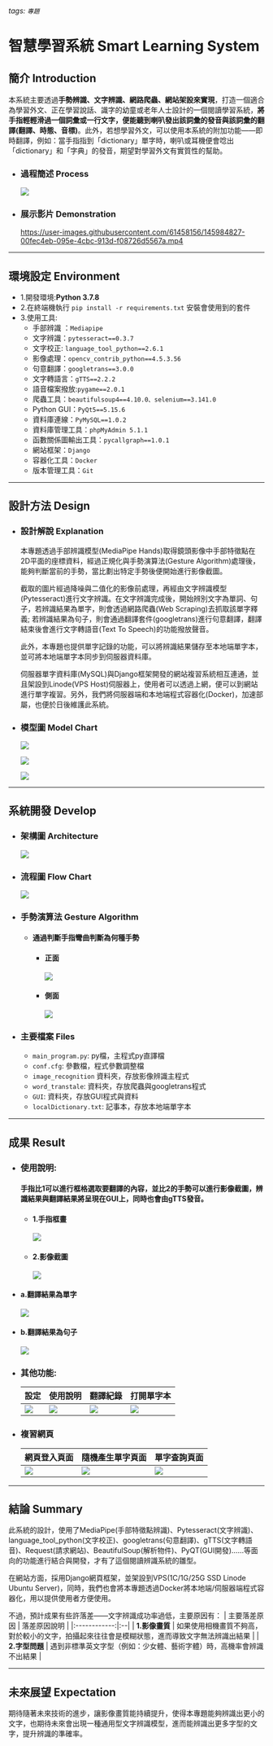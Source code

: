 ###### tags: `專題`
# 智慧學習系統 Smart Learning System

## 簡介 Introduction
本系統主要透過**手勢辨識、文字辨識、網路爬蟲、網站架設來實現**，打造一個適合為學習外文、正在學習說話、識字的幼童或老年人士設計的一個閱讀學習系統，**將手指輕輕滑過一個詞彙或一行文字，便能聽到喇叭發出該詞彙的發音與該詞彙的翻譯(翻譯、時態、音標)**。此外，若想學習外文，可以使用本系統的附加功能——即時翻譯，例如：當手指指到「dictionary」單字時，喇叭或耳機便會唸出「dictionary」和「字典」的發音，期望對學習外文有實質性的幫助。

- ### 過程簡述 Process
    ![](https://i.imgur.com/6AFZYzn.jpg)

- ### 展示影片 Demonstration
    https://user-images.githubusercontent.com/61458156/145984827-00fec4eb-095e-4cbc-913d-f08726d5567a.mp4
    
----------------------------------------

## 環境設定 Environment
- 1.開發環境:**Python 3.7.8**
- 2.在終端機執行 ```pip install -r requirements.txt``` 安裝會使用到的套件
- 3.使用工具:
    - 手部辨識 ：```Mediapipe```
    - 文字辨識：```pytesseract==0.3.7```
    - 文字校正: ```language_tool_python==2.6.1```
    - 影像處理：```opencv_contrib_python==4.5.3.56```
    - 句意翻譯：```googletrans==3.0.0```
    - 文字轉語言：```gTTS==2.2.2```
    - 語音檔案撥放:```pygame==2.0.1```
    - 爬蟲工具：```beautifulsoup4==4.10.0、selenium==3.141.0``` 
    - Python GUI：```PyQt5==5.15.6```
    - 資料庫連線：```PyMySQL==1.0.2```
    - 資料庫管理工具：```phpMyAdmin 5.1.1```
    - 函數關係圖輸出工具：```pycallgraph==1.0.1```
    - 網站框架：```Django```
    - 容器化工具：```Docker```
    - 版本管理工具：```Git```

----------------------------------------
## 設計方法 Design

- ### 設計解說 Explanation 
    本專題透過手部辨識模型(MediaPipe Hands)取得鏡頭影像中手部特徵點在2D平面的座標資料，經過正規化與手勢演算法(Gesture Algorithm)處理後，能夠判斷當前的手勢，當比劃出特定手勢後便開始進行影像截圖。

    截取的圖片經過降噪與二值化的影像前處理，再經由文字辨識模型(Pytesseract)進行文字辨識。在文字辨識完成後，開始辨別文字為單詞、句子，若辨識結果為單字，則會透過網路爬蟲(Web Scraping)去抓取該單字釋義; 若辨識結果為句子，則會通過翻譯套件(googletrans)進行句意翻譯，翻譯結束後會進行文字轉語音(Text To Speech)的功能撥放聲音。

    此外，本專題也提供單字記錄的功能，可以將辨識結果儲存至本地端單字本，並可將本地端單字本同步到伺服器資料庫。

    伺服器單字資料庫(MySQL)與Django框架開發的網站複習系統相互連通，並且架設到Linode(VPS Host)伺服器上，使用者可以透過上網，便可以到網站進行單字複習。另外，我們將伺服器端和本地端程式容器化(Docker)，加速部屬，也便於日後維護此系統。

- ### 模型圖 Model Chart
    ![](https://i.imgur.com/TCJK8ZB.jpg)
        
    ![](https://i.imgur.com/L0inzmN.jpg)

    ![](https://i.imgur.com/GOJ1u8g.jpg)

----------------------------------------

## 系統開發 Develop
- ### 架構圖 Architecture
    ![](https://i.imgur.com/21JEcl9.jpg)

- ### 流程圖 Flow Chart
    ![](https://i.imgur.com/XdzdwdB.png)


- ### 手勢演算法 Gesture Algorithm
    - #### **通過判斷手指彎曲判斷為何種手勢**
        - #### 正面
            ![](https://i.imgur.com/t9dasjc.png)
        - #### 側面
            ![](https://i.imgur.com/vIMCe2b.png)

- ### 主要檔案 Files
    * ```main_program.py```: py檔，主程式py直譯檔
    * ```conf.cfg```: 參數檔，程式參數調整檔
    * ```image_recognition``` 資料夾，存放影像辨識主程式
    * ```word_transtale```: 資料夾，存放爬蟲與googletrans程式
    * ```GUI```: 資料夾，存放GUI程式與資料
    * ```localDictionary.txt```: 記事本，存放本地端單字本

----------------------------------------

## 成果 Result
- ### 使用說明:
  #### 手指比1可以進行框格選取要翻譯的內容，並比2的手勢可以進行影像截圖，辨識結果與翻譯結果將呈現在GUI上，同時也會由gTTS發音。
    
    - #### 1.手指框畫
        ![](https://i.imgur.com/era666k.png)
    - #### 2.影像截圖
        ![](https://i.imgur.com/S3YpONX.png)
  
- #### a.翻譯結果為單字
    ![](https://i.imgur.com/ASuScYi.png)
- #### b.翻譯結果為句子
    ![](https://i.imgur.com/FIUjNVv.png)

- ### 其他功能:
    | 設定 | 使用說明 | 翻譯紀錄 | 打開單字本 |
    | -------- | -------- | -------- |-------- |
    |![](https://i.imgur.com/iopjm5q.png)| ![](https://i.imgur.com/R9Iw2eK.png) | ![](https://i.imgur.com/9P8lVT5.png) | ![](https://i.imgur.com/H5vZpja.png) |


- ### 複習網頁
    | 網頁登入頁面 | 隨機產生單字頁面 | 單字查詢頁面  |
    | -------- | -------- | -------- |
    |![](https://i.imgur.com/6QfkiVl.png)|![](https://i.imgur.com/pMVncRT.png)|![](https://i.imgur.com/wdvDOWA.png)
    
----------------------------------------

## 結論 Summary
此系統的設計，使用了MediaPipe(手部特徵點辨識)、Pytesseract(文字辨識)、language_tool_python(文字校正)、googletrans(句意翻譯)、gTTS(文字轉語音)、Request(請求網站)、BeautifulSoup(解析物件)、PyQT(GUI開發)……等面向的功能進行結合與開發，才有了這個閱讀辨識系統的雛型。

在網站方面，採用Django網頁框架，並架設到VPS(1C/1G/25G SSD Linode Ubuntu Server)，同時，我們也會將本專題透過Docker將本地端/伺服器端程式容器化，用以提供使用者方便使用。

不過，預計成果有些許落差——文字辨識成功率過低，主要原因有：
|   主要落差原因   | 落差原因說明 |
|:------------:|:--|
| **1.影像畫質** | 如果使用相機畫質不夠高，對於較小的文字，拍攝起來往往會是模糊狀態，進而導致文字無法辨識出結果 |
| **2.字型問題** | 遇到非標準英文字型（例如：少女體、藝術字體）時，高機率會辨識不出結果 |
    
----------------------------------------

## 未來展望 Expectation
期待隨著未來技術的進步，讓影像畫質能持續提升，使得本專題能夠辨識出更小的文字，也期待未來會出現一種通用型文字辨識模型，進而能辨識出更多字型的文字，提升辨識的準確率。
